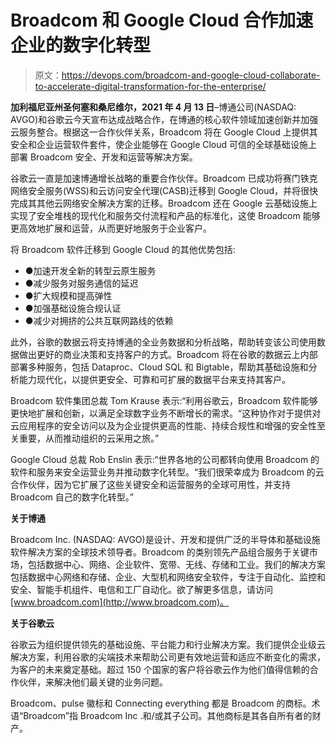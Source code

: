 # Broadcom 和 Google Cloud 合作加速企业的数字化转型

> 原文：<https://devops.com/broadcom-and-google-cloud-collaborate-to-accelerate-digital-transformation-for-the-enterprise/>

**加利福尼亚州圣何塞和桑尼维尔，2021 年 4 月 13 日**–博通公司(NASDAQ: AVGO)和谷歌云今天宣布达成战略合作，在博通的核心软件领域加速创新并加强云服务整合。根据这一合作伙伴关系，Broadcom 将在 Google Cloud 上提供其安全和企业运营软件套件，使企业能够在 Google Cloud 可信的全球基础设施上部署 Broadcom 安全、开发和运营等解决方案。

谷歌云一直是加速博通增长战略的重要合作伙伴。Broadcom 已成功将赛门铁克网络安全服务(WSS)和云访问安全代理(CASB)迁移到 Google Cloud，并将很快完成其其他云网络安全解决方案的迁移。Broadcom 还在 Google 云基础设施上实现了安全堆栈的现代化和服务交付流程和产品的标准化，这使 Broadcom 能够更高效地扩展和运营，从而更好地服务于企业客户。

将 Broadcom 软件迁移到 Google Cloud 的其他优势包括:

*   ●加速开发全新的转型云原生服务
*   ●减少服务对服务通信的延迟
*   ●扩大规模和提高弹性
*   ●加强基础设施合规认证
*   ●减少对拥挤的公共互联网路线的依赖

此外，谷歌的数据云将支持博通的全业务数据和分析战略，帮助转变该公司使用数据做出更好的商业决策和支持客户的方式。Broadcom 将在谷歌的数据云上内部部署多种服务，包括 Dataproc、Cloud SQL 和 Bigtable，帮助其基础设施和分析能力现代化，以提供更安全、可靠和可扩展的数据平台来支持其客户。

Broadcom 软件集团总裁 Tom Krause 表示:“利用谷歌云，Broadcom 软件能够更快地扩展和创新，以满足全球数字业务不断增长的需求。“这种协作对于提供对云应用程序的安全访问以及为企业提供更高的性能、持续合规性和增强的安全性至关重要，从而推动组织的云采用之旅。”

Google Cloud 总裁 Rob Enslin 表示:“世界各地的公司都转向使用 Broadcom 的软件和服务来安全运营业务并推动数字化转型。“我们很荣幸成为 Broadcom 的云合作伙伴，因为它扩展了这些关键安全和运营服务的全球可用性，并支持 Broadcom 自己的数字化转型。”

**关于博通**

Broadcom Inc. (NASDAQ: AVGO)是设计、开发和提供广泛的半导体和基础设施软件解决方案的全球技术领导者。Broadcom 的类别领先产品组合服务于关键市场，包括数据中心、网络、企业软件、宽带、无线、存储和工业。我们的解决方案包括数据中心网络和存储、企业、大型机和网络安全软件，专注于自动化、监控和安全、智能手机组件、电信和工厂自动化。欲了解更多信息，请访问[www.broadcom.com](http://www.broadcom.com)。

**关于谷歌云**

谷歌云为组织提供领先的基础设施、平台能力和行业解决方案。我们提供企业级云解决方案，利用谷歌的尖端技术来帮助公司更有效地运营和适应不断变化的需求，为客户的未来奠定基础。超过 150 个国家的客户将谷歌云作为他们值得信赖的合作伙伴，来解决他们最关键的业务问题。

Broadcom、pulse 徽标和 Connecting everything 都是 Broadcom 的商标。术语“Broadcom”指 Broadcom Inc .和/或其子公司。其他商标是其各自所有者的财产。